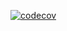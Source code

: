 [![codecov](https://codecov.io/github/juancaa03/Minecraft-agent-framework/graph/badge.svg?token=ODXU3JNQH7)](https://codecov.io/github/juancaa03/Minecraft-agent-framework)